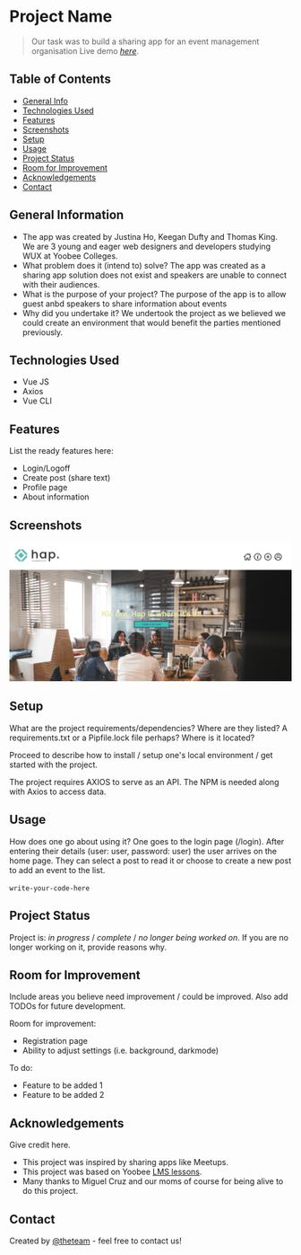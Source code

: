 <!--Input from Keegan, Justina and Thomas-->
# Project Name
> Our task was to build a sharing app for an event management organisation
> Live demo [_here_](https://www.example.com). <!-- If you have the project hosted somewhere, include the link here. -->

## Table of Contents
* [General Info](#general-information)
* [Technologies Used](#technologies-used)
* [Features](#features)
* [Screenshots](#screenshots)
* [Setup](#setup)
* [Usage](#usage)
* [Project Status](#project-status)
* [Room for Improvement](#room-for-improvement)
* [Acknowledgements](#acknowledgements)
* [Contact](#contact)
<!-- * [License](#license) -->


## General Information
- The app was created by Justina Ho, Keegan Dufty and Thomas King. We are 3 young and eager web designers and developers studying WUX at Yoobee Colleges.
- What problem does it (intend to) solve? The app was created as a sharing app solution does not exist and speakers are unable to connect with their audiences.
- What is the purpose of your project? The purpose of the app is to allow guest anbd speakers to share information about events
- Why did you undertake it? We undertook the project as we believed we could create an environment that would benefit the parties mentioned previously. 
<!-- You don't have to answer all the questions - just the ones relevant to your project. -->


## Technologies Used
- Vue JS
- Axios
- Vue CLI

## Features
List the ready features here:
- Login/Logoff
- Create post (share text)
- Profile page
- About information


## Screenshots
<img src="HapApplication.PNG">
<!-- If you have screenshots you'd like to share, include them here. -->


## Setup
What are the project requirements/dependencies? Where are they listed? A requirements.txt or a Pipfile.lock file perhaps? Where is it located?

Proceed to describe how to install / setup one's local environment / get started with the project.

The project requires AXIOS to serve as an API. The NPM is needed along with Axios to access data. 


## Usage
How does one go about using it?
One goes to the login page (/login). After entering their details (user: user, password: user) the user arrives on the home page. They can select a post to read it or choose to create a new post to add an event to the list. 

`write-your-code-here`


## Project Status
Project is: _in progress_ / _complete_ / _no longer being worked on_. If you are no longer working on it, provide reasons why.


## Room for Improvement
Include areas you believe need improvement / could be improved. Also add TODOs for future development.

Room for improvement:
- Registration page
- Ability to adjust settings (i.e. background, darkmode)

To do:
- Feature to be added 1
- Feature to be added 2


## Acknowledgements
Give credit here.
- This project was inspired by sharing apps like Meetups.
- This project was based on Yoobee [LMS lessons](https://www.example.com).
- Many thanks to Miguel Cruz and our moms of course for being alive to do this project. 


## Contact
Created by [@theteam](https://www.<givemeaname>.co.nz/) - feel free to contact us!


<!-- Optional -->
<!-- ## License -->
<!-- This project is open source and available under the [... License](). -->

<!-- You don't have to include all sections - just the one's relevant to your project -->
